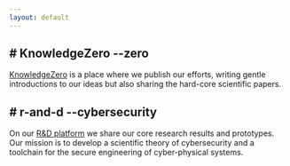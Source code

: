 ```yaml
---
layout: default
---
```


<div class="row t-margin">
  <div class="col-10 col-sm-11">
    <h2 class="m-research-title">
      # KnowledgeZero --zero
    </h2>
  </div>
</div>
<div class="row res-sec">
  <div class="col-12">
    <p class="desc-margin m-research-text">
      <a href="https://www.knowledgezero.com/" target="blank">KnowledgeZero</a>
      is a place where we publish our efforts, writing gentle introductions to our ideas but also sharing the hard-core scientific papers. <br>
    </p>
  </div>
</div>


<div class="row t-margin">
  <div class="col-10 col-sm-11">
    <h2 class="m-research-title">
      # r-and-d --cybersecurity
    </h2>
  </div>
</div>
<div class="row res-sec">
  <div class="col-12">
    <p class="desc-margin m-research-text">
      On our 
      <a href="https://github.com/v-research/cybersecurity" target="blank">R&D platform</a>
      we share our core research results and prototypes. Our mission is to develop a scientific theory of cybersecurity and a toolchain for the secure engineering of cyber-physical systems. <br>
    </p>
  </div>
</div>
